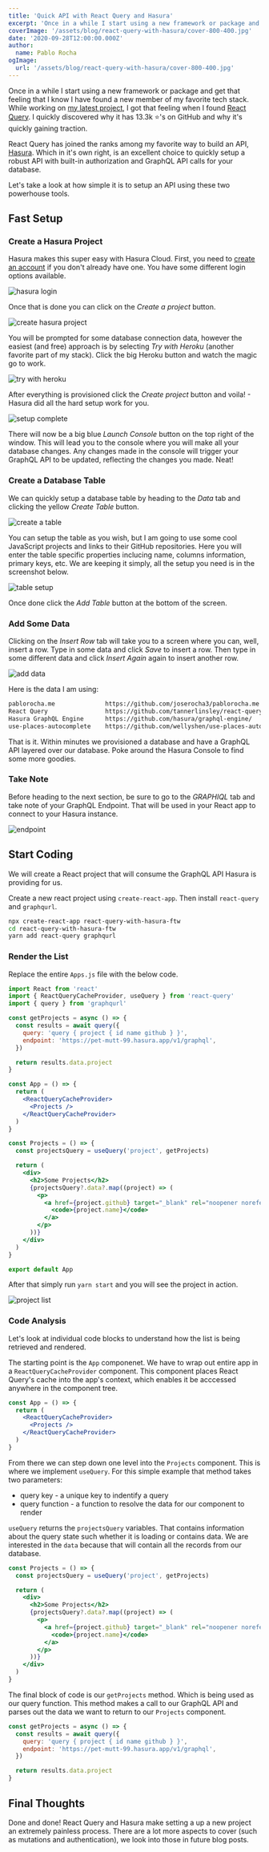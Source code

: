 ```yaml
---
title: 'Quick API with React Query and Hasura'
excerpt: 'Once in a while I start using a new framework or package and get that feeling that I know I have found a new member of my favorite tech stack.'
coverImage: '/assets/blog/react-query-with-hasura/cover-800-400.jpg'
date: '2020-09-28T12:00:00.000Z'
author:
  name: Pablo Rocha
ogImage:
  url: '/assets/blog/react-query-with-hasura/cover-800-400.jpg'
---
```

Once in a while I start using a new framework or package and get that feeling that I know I have found a new member of my favorite tech stack. While working on [my latest project](https://criclick.com), I got that feeling when I found [React Query](https://react-query.tanstack.com). I quickly discovered why it has 13.3k ⭐'s on GitHub and why it's quickly gaining traction.

React Query has joined the ranks among my favorite way to build an API, [Hasura](https://hasura.io). Which in it's own right, is an excellent choice to quickly setup a robust API with built-in authorization and GraphQL API calls for your database.

Let's take a look at how simple it is to setup an API using these two powerhouse tools.

## Fast Setup

### Create a Hasura Project

Hasura makes this super easy with Hasura Cloud. First, you need to [create an account](https://cloud.hasura.io/login) if you don't already have one. You have some different login options available.

![hasura login](/assets/blog/react-query-with-hasura/1-hasura-login.png)

Once that is done you can click on the _Create a project_ button.

![create hasura project](/assets/blog/react-query-with-hasura/2-create-hasura-project.png)

You will be prompted for some database connection data, however the easiest (and free) approach is by selecting _Try with Heroku_ (another favorite part of my stack). Click the big Heroku button and watch the magic go to work.

![try with heroku](/assets/blog/react-query-with-hasura/3-try-with-heroku.png)

After everything is provisioned click the _Create project_ button and voila! - Hasura did all the hard setup work for you.

![setup complete](/assets/blog/react-query-with-hasura/4-setup-complete.png)

There will now be a big blue _Launch Console_ button on the top right of the window. This will lead you to the console where you will make all your database changes. Any changes made in the console will trigger your GraphQL API to be updated, reflecting the changes you made. Neat!

### Create a Database Table

We can quickly setup a database table by heading to the _Data_ tab and clicking the yellow _Create Table_ button.

![create a table](/assets/blog/react-query-with-hasura/5-create-table.png)

You can setup the table as you wish, but I am going to use some cool JavaScript projects and links to their GitHub repositories. Here you will enter the table specific properties inclucing name, columns information, primary keys, etc. We are keeping it simply, all the setup you need is in the screenshot below.

![table setup](/assets/blog/react-query-with-hasura/6-table-setup.png)

Once done click the _Add Table_ button at the bottom of the screen.

### Add Some Data

Clicking on the _Insert Row_ tab will take you to a screen where you can, well, insert a row. Type in some data and click _Save_ to insert a row. Then type in some different data and click _Insert Again_ again to insert another row.

![add data](/assets/blog/react-query-with-hasura/7-add-data.png)

Here is the data I am using:

```bash
pablorocha.me              https://github.com/joserocha3/pablorocha.me
React Query                https://github.com/tannerlinsley/react-query
Hasura GraphQL Engine      https://github.com/hasura/graphql-engine/
use-places-autocomplete    https://github.com/wellyshen/use-places-autocomplete
```

That is it. Within minutes we provisioned a database and have a GraphQL API layered over our database. Poke around the Hasura Console to find some more goodies.

### Take Note

Before heading to the next section, be sure to go to the _GRAPHIQL_ tab and take note of your GraphQL Endpoint. That will be used in your React app to connect to your Hasura instance.

![endpoint](/assets/blog/react-query-with-hasura/8-endpoint.png)

## Start Coding

We will create a React project that will consume the GraphQL API Hasura is providing for us.

Create a new react project using `create-react-app`. Then install `react-query` and `graphqurl`.

```bash
npx create-react-app react-query-with-hasura-ftw
cd react-query-with-hasura-ftw
yarn add react-query graphqurl
```

### Render the List

Replace the entire `Apps.js` file with the below code.

```jsx
import React from 'react'
import { ReactQueryCacheProvider, useQuery } from 'react-query'
import { query } from 'graphqurl'

const getProjects = async () => {
  const results = await query({
    query: 'query { project { id name github } }',
    endpoint: 'https://pet-mutt-99.hasura.app/v1/graphql',
  })

  return results.data.project
}

const App = () => {
  return (
    <ReactQueryCacheProvider>
      <Projects />
    </ReactQueryCacheProvider>
  )
}

const Projects = () => {
  const projectsQuery = useQuery('project', getProjects)

  return (
    <div>
      <h2>Some Projects</h2>
      {projectsQuery?.data?.map((project) => (
        <p>
          <a href={project.github} target="_blank" rel="noopener noreferrer">
            <code>{project.name}</code>
          </a>
        </p>
      ))}
    </div>
  )
}

export default App
```

After that simply run `yarn start` and you will see the project in action.

![project list](/assets/blog/react-query-with-hasura/9-project-list.png)

### Code Analysis

Let's look at individual code blocks to understand how the list is being retrieved and rendered.

The starting point is the `App` componenet. We have to wrap out entire app in a `ReactQueryCacheProvider` component. This component places React Query's cache into the app's context, which enables it be acccessed anywhere in the component tree.

```jsx
const App = () => {
  return (
    <ReactQueryCacheProvider>
      <Projects />
    </ReactQueryCacheProvider>
  )
}
```

From there we can step down one level into the `Projects` component. This is where we implement `useQuery`. For this simple example that method takes two parameters: 

- query key - a unique key to indentify a query
- query function - a function to resolve the data for our component to render

`useQuery` returns the `projectsQuery` variables. That contains information about the query state such whether it is loading or contains data. We are interested in the `data` because that will contain all the records from our database.

```jsx
const Projects = () => {
  const projectsQuery = useQuery('project', getProjects)

  return (
    <div>
      <h2>Some Projects</h2>
      {projectsQuery?.data?.map((project) => (
        <p>
          <a href={project.github} target="_blank" rel="noopener noreferrer">
            <code>{project.name}</code>
          </a>
        </p>
      ))}
    </div>
  )
}
```

The final block of code is our `getProjects` method. Which is being used as our query function. This method makes a call to our GraphQL API and parses out the data we want to return to our `Projects` component.

```jsx
const getProjects = async () => {
  const results = await query({
    query: 'query { project { id name github } }',
    endpoint: 'https://pet-mutt-99.hasura.app/v1/graphql',
  })

  return results.data.project
}
```

## Final Thoughts

Done and done! React Query and Hasura make setting a up a new project an extremely painless process. There are a lot more aspects to cover (such as mutations and authentication), we look into those in future blog posts.
